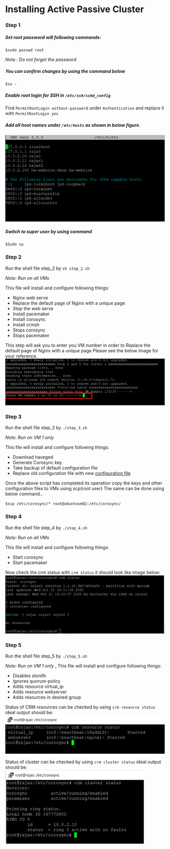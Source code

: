 # Installing Active Passive Cluster

### Step 1
##### Set root password will following commands:
```console
$sudo passwd root
```
*Note : Do not forget the password*

##### You can confirm changes by using the command below
```console
$su -
```
##### Enable **root** login for SSH in `/etc/ssh/sshd_config`
Find `PermitRootLogin without-password` under `Authentication` and replace it with `PermitRootLogin yes`

##### Add all host names under `/etc/hosts` as shown in below figure. 

![Image](https://github.com/Rajas-Bakshi/Active_Passive_Clustering/blob/main/Images/Hosts.PNG?raw=true)

##### Switch to super user by using command 
```
$Sudo su
```

### Step 2
Run the shell file step_2 by `sh step_2.sh`

*Note: Run on all VMs*

This file will install and configure following things:
* Nginx web serve
* Replace the default page of Nginx with a unique page
* Stop the web serve
* Install pacemaker 
* Install corosync 
* Install crmsh
* Stops corosync 
* Stops pacemaker 

This step will ask you to enter you VM number in order to Replace the default page of Nginx with a unique page
Please see the below image for your reference.
![Image](https://github.com/Rajas-Bakshi/Active_Passive_Clustering/blob/main/Images/VM_Number.png?raw=true)


### Step 3 
Run the shell file step_3 by `./step_3.sh`

*Note: Run on VM 1 only*

This file will install and configure following things:
* Download haveged
* Generate Corosync key 
* Take backup of default configuration file
* Replace old configuration file with new [configuration file](https://github.com/Rajas-Bakshi/Active_Passive_Clustering/blob/main/corosync.conf)

Once the above script has completed its operation copy the keys and other configuration files to VMs using scp(root user)
The same can be done using below command..
```
$scp /etc/corosync/* root@ubuntuvm02:/etc/corosync/
```

 ### Step 4 
Run the shell file step_4 by `./step_4.sh`

*Note: Run on all VMs*

This file will install and configure following things:
* Start corosync
* Start pacemaker

Now check the crm status with `crm status` it should look like image below:
![Image](https://github.com/Rajas-Bakshi/Active_Passive_Clustering/blob/main/Images/CRM_status.PNG?raw=true)

 ### Step 5 
Run the shell file step_5 by `./step_5.sh`

*Note: Run on VM 1 only*
[.](www.google.com)
This file will install and configure following things:
* Disables stonith
* Ignores quorum-policy
* Adds resource virtual_ip
* Adds resource webserver
* Adds resources in desired group 

Status of CRM resources can be checked by using `crm resource status` ideal output should be:
![Image](https://github.com/Rajas-Bakshi/Active_Passive_Clustering/blob/main/Images/CRM_resourse_status.PNG?raw=true)

Status of cluster can be checked by using `crm cluster status` ideal output should be:
![Image](https://github.com/Rajas-Bakshi/Active_Passive_Clustering/blob/main/Images/CRM_cluster_status.PNG?raw=true)
